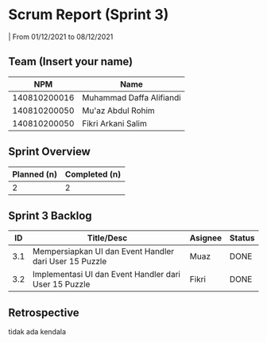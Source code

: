 # Scrum Report (Sprint 3)
| From 01/12/2021 to 08/12/2021

## Team (Insert your name)
| NPM           | Name        |
| ------------- |-------------|
| 140810200016  | Muhammad Daffa Alifiandi  |
| 140810200050  | Mu'az Abdul Rohim    |
| 140810200050  | Fikri Arkani Salim |

## Sprint Overview
| Planned (n)   | Completed (n) |
| ------------- |-------------- |
| 2             | 2             |

## Sprint 3 Backlog

| ID  | Title/Desc | Asignee | Status |
| --- | ---------- | ------- | ------ |
| 3.1 | Mempersiapkan UI dan Event Handler dari User 15 Puzzle | Muaz | DONE |
| 3.2 | Implementasi UI dan Event Handler dari User 15 Puzzle  | Fikri | DONE |

## Retrospective 
tidak ada kendala 

